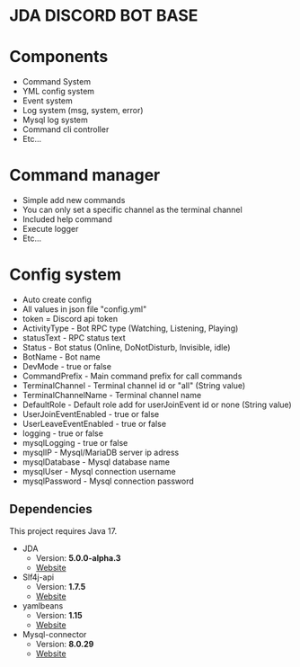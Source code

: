 # JDA DISCORD BOT BASE

# Components
- Command System
- YML config system
- Event system
- Log system (msg, system, error)
- Mysql log system
- Command cli controller
- Etc...

# Command manager
- Simple add new commands
- You can only set a specific channel as the terminal channel
- Included help command
- Execute logger
- Etc...

# Config system
- Auto create config
- All values in json file "config.yml"
- token = Discord api token
- ActivityType - Bot RPC type (Watching, Listening, Playing)
- statusText - RPC status text
- Status - Bot status (Online, DoNotDisturb, Invisible, idle)
- BotName - Bot name
- DevMode - true or false
- CommandPrefix - Main command prefix for call commands
- TerminalChannel - Terminal channel id or "all" (String value)
- TerminalChannelName - Terminal channel name
- DefaultRole - Default role add for userJoinEvent id or none (String value)
- UserJoinEventEnabled - true or false
- UserLeaveEventEnabled - true or false
- logging - true or false
- mysqlLogging - true or false
- mysqlIP - Mysql/MariaDB server ip adress
- mysqlDatabase - Mysql database name
- mysqlUser - Mysql connection username
- mysqlPassword - Mysql connection password

## Dependencies
This project requires Java 17.
* JDA
    * Version: **5.0.0-alpha.3**
    * [Website](https://github.com/DV8FromTheWorld/JDA)
* Slf4j-api
    * Version: **1.7.5**
    * [Website](http://www.slf4j.org/)
* yamlbeans
  * Version: **1.15**
  * [Website](https://github.com/EsotericSoftware/yamlbeans)
* Mysql-connector
  * Version: **8.0.29**
  * [Website](https://dev.mysql.com/downloads/connector/j)
